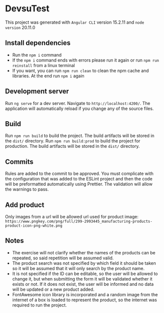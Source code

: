 # DevsuTest

This project was generated with `Angular CLI` version 15.2.11 and `node version` 20.11.0

## Install dependencies

- Run the `npm i` command
- If the `npm i` command ends with errors please run it again or run `npm run reinstall` from a linux terminal
- If you want, you can run `npm run clean` to clean the npm cache and libraries. At the end run `npm i` again

## Development server

Run `ng serve` for a dev server. Navigate to `http://localhost:4200/`. The application will automatically reload if you change any of the source files.

## Build

Run `npm run build` to build the project. The build artifacts will be stored in the `dist/` directory.
Run `npm run build:prod` to build the project for production. The build artifacts will be stored in the `dist/` directory.

## Commits

Rules are added to the commit to be approved. You must complicate with the configuration that was added to the ESLint project and then the code will be preformatted automatically using Prettier. The validation will allow the warnings to pass.

## Add product

Only images from a url will be allowed
url used for product image: `https://www.pngkey.com/png/full/299-2993445_manufacturing-products-product-icon-png-white.png`

## Notes

- The exercise will not clarify whether the names of the products can be repeated, so said repetition will be assumed valid.
- The product search was not specified by which field it should be taken so it will be assumed that it will only search by the product name.
- It is not specified if the ID can be editable, so the user will be allowed to change it, but when submitting the form it will be validated whether it exists or not. If it does not exist, the user will be informed and no data will be updated or a new product added.
- FontAwesome icon library is incorporated and a random image from the internet of a box is loaded to represent the product, so the internet was required to run the project.
